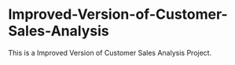 # Improved-Version-of-Customer-Sales-Analysis
This is a Improved Version of Customer Sales Analysis Project.
